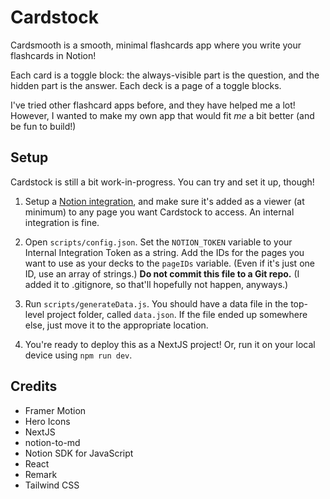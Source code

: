 # Cardstock

Cardsmooth is a smooth, minimal flashcards app where you write your flashcards in Notion!

Each card is a toggle block: the always-visible part is the question, and the hidden part is the answer. Each deck is a page of a toggle blocks.

I've tried other flashcard apps before, and they have helped me a lot! However, I wanted to make my own app that would fit _me_ a bit better (and be fun to build!)

## Setup

Cardstock is still a bit work-in-progress. You can try and set it up, though!

1. Setup a [Notion integration](https://www.notion.so/my-integrations), and make sure it's added as a viewer (at minimum) to any page you want Cardstock to access. An internal integration is fine.

2. Open `scripts/config.json`. Set the `NOTION_TOKEN` variable to your Internal Integration Token as a string. Add the IDs for the pages you want to use as your decks to the `pageIDs` variable. (Even if it's just one ID, use an array of strings.) **Do not commit this file to a Git repo.** (I added it to .gitignore, so that'll hopefully not happen, anyways.)

3. Run `scripts/generateData.js`. You should have a data file in the top-level project folder, called `data.json`. If the file ended up somewhere else, just move it to the appropriate location.

4. You're ready to deploy this as a NextJS project! Or, run it on your local device using `npm run dev`.

## Credits

-   Framer Motion
-   Hero Icons
-   NextJS
-   notion-to-md
-   Notion SDK for JavaScript
-   React
-   Remark
-   Tailwind CSS
